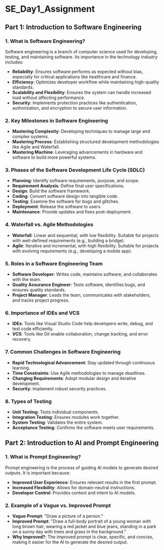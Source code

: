 # SE_Day1_Assignment

## Part 1: Introduction to Software Engineering

### 1. What is Software Engineering?
Software engineering is a branch of computer science used for developing, testing, and maintaining software. Its importance in the technology industry includes:
- **Reliability**: Ensures software performs as expected without bias, especially for critical applications like healthcare and finance.
- **Efficiency**: Optimizes developer workflow while maintaining high-quality standards.
- **Scalability and Flexibility**: Ensures the system can handle increased load without affecting performance.
- **Security**: Implements protection practices like authentication, authorization, and encryption to secure user information.

### 2. Key Milestones in Software Engineering
- **Mastering Complexity**: Developing techniques to manage large and complex systems.
- **Mastering Process**: Establishing structured development methodologies like Agile and Waterfall.
- **Mastering Machine**: Leveraging advancements in hardware and software to build more powerful systems.

### 3. Phases of the Software Development Life Cycle (SDLC)
- **Planning**: Identify software requirements, purpose, and scope.
- **Requirement Analysis**: Define final user specifications.
- **Design**: Build the software framework.
- **Coding**: Convert software design into tangible code.
- **Testing**: Examine the software for bugs and glitches.
- **Deployment**: Release the software to users.
- **Maintenance**: Provide updates and fixes post-deployment.

### 4. Waterfall vs. Agile Methodologies
- **Waterfall**: Linear and sequential, with low flexibility. Suitable for projects with well-defined requirements (e.g., building a bridge).
- **Agile**: Iterative and incremental, with high flexibility. Suitable for projects with evolving requirements (e.g., developing a mobile app).

### 5. Roles in a Software Engineering Team
- **Software Developer**: Writes code, maintains software, and collaborates with the team.
- **Quality Assurance Engineer**: Tests software, identifies bugs, and ensures quality standards.
- **Project Manager**: Leads the team, communicates with stakeholders, and tracks project progress.

### 6. Importance of IDEs and VCS
- **IDEs**: Tools like Visual Studio Code help developers write, debug, and test code efficiently.
- **VCS**: Tools like Git enable collaboration, change tracking, and error recovery.

### 7. Common Challenges in Software Engineering
- **Rapid Technological Advancement**: Stay updated through continuous learning.
- **Time Constraints**: Use Agile methodologies to manage deadlines.
- **Changing Requirements**: Adopt modular design and iterative development.
- **Security**: Implement robust security practices.

### 8. Types of Testing
- **Unit Testing**: Tests individual components.
- **Integration Testing**: Ensures modules work together.
- **System Testing**: Validates the entire system.
- **Acceptance Testing**: Confirms the software meets user requirements.

## Part 2: Introduction to AI and Prompt Engineering

### 1. What is Prompt Engineering?
Prompt engineering is the process of guiding AI models to generate desired outputs. It is important because:
- **Improved User Experience**: Ensures relevant results in the first prompt.
- **Increased Flexibility**: Allows for domain-neutral instructions.
- **Developer Control**: Provides context and intent to AI models.

### 2. Example of a Vague vs. Improved Prompt
- **Vague Prompt**: "Draw a picture of a person."
- **Improved Prompt**: "Draw a full-body portrait of a young woman with long brown hair, wearing a red jacket and blue jeans, standing in a park on a sunny day with trees and grass in the background."
- **Why Improved?**: The improved prompt is clear, specific, and concise, making it easier for the AI to generate the desired output.
